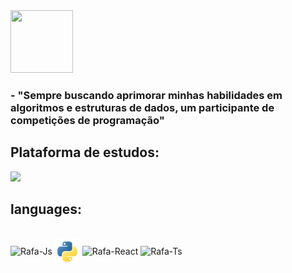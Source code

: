 <img src="https://user-images.githubusercontent.com/125845662/227513793-70825e36-565f-411a-852e-98dc52de5214.png" width="100" height="100">

### - "Sempre buscando aprimorar minhas habilidades em algoritmos e estruturas de dados, um participante de competições de programação"

## Plataforma de estudos:

<a href="https://www.beecrowd.com.br/judge/pt/users/friends/717707"><img src="https://www.beecrowd.com.br/home/wp-content/uploads/2021/08/beecrowd__roxoHorClean-small-PNG-1.png" width=150px/></a>

## languages:
<div style="display: inline_block"><br>
  <img align="center" alt="Rafa-Js" height="90" width="70" src="https://cdn.jsdelivr.net/gh/devicons/devicon/icons/mysql/mysql-original-wordmark.svg">
  <img align="center" alt="Rafa-Python" height="40" width="40" src="https://raw.githubusercontent.com/devicons/devicon/master/icons/python/python-original.svg">
  <img align="center" alt="Rafa-React" height="40" width="40" src="https://cdn.jsdelivr.net/gh/devicons/devicon/icons/cplusplus/cplusplus-line.svg">
    <img align="center" alt="Rafa-Ts" height="40" width="40" src="https://cdn.jsdelivr.net/gh/devicons/devicon/icons/c/c-line.svg">
</div>
